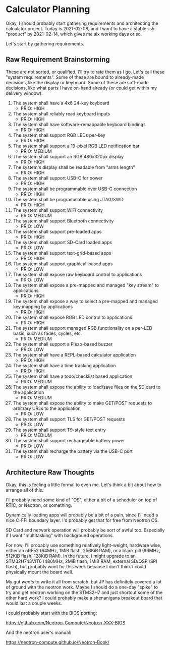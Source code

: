 # Calculator Planning

Okay, I should probably start gathering requirements and architecting the calculator project. Today is 2021-02-08, and I want to have a stable-ish "product" by 2021-02-14, which gives me six working days or so.

Let's start by gathering requirements.

## Raw Requirement Brainstorming

These are not sorted, or qualified. I'll try to rate them as I go. Let's call these "system requirements". Some of these are bound to already-made decisions, like the display or keyboard. Some of these are soft-made decisions, like what parts I have on-hand already (or could get within my delivery window).

1. The system shall have a 4x6 24-key keyboard
    * PRIO: HIGH
2. The system shall reliably read keyboard inputs
    * PRIO: HIGH
3. The system shall have software-remappable keyboard bindings
    * PRIO: HIGH
4. The system shall support RGB LEDs per-key
    * PRIO: HIGH
5. The system shall support a 19-pixel RGB LED notification bar
    * PRIO: MEDIUM
6. The system shall support an RGB 480x320px display
    * PRIO: HIGH
7. The system's display shall be readable from "arms length"
    * PRIO: HIGH
8. The system shall support USB-C for power
    * PRIO: HIGH
9. The system shall be programmable over USB-C connection
    * PRIO: HIGH
10. The system shall be programmable using JTAG/SWD
    * PRIO: HIGH
11. The system shall support WiFi connectivity
    * PRIO: MEDIUM
12. The system shall support Bluetooth connectivity
    * PRIO: LOW
13. The system shall support pre-loaded apps
    * PRIO: HIGH
14. The system shall support SD-Card loaded apps
    * PRIO: LOW
15. The system shall support text-grid-based apps
    * PRIO: HIGH
16. The system shall support graphical-based apps
    * PRIO: LOW
17. The system shall expose raw keyboard control to applications
    * PRIO: LOW
18. The system shall expose a pre-mapped and managed "key stream" to applications
    * PRIO: HIGH
19. The system shall expose a way to select a pre-mapped and managed key mapping by applications
    * PRIO: HIGH
18. The system shall expose RGB LED control to applications
    * PRIO: HIGH
18. The system shall support managed RGB functionality on a per-LED basis, such as fades, cycles, etc.
    * PRIO: MEDIUM
19. The system shall support a Piezo-based buzzer
    * PRIO: LOW
20. The system shall have a REPL-based calculator application
    * PRIO: HIGH
21. The system shall have a time tracking application
    * PRIO: HIGH
22. The system shall have a todo/checklist based application
    * PRIO: MEDIUM
23. The system shall expose the ability to load/save files on the SD card to the application
    * PRIO: MEDIUM
24. The system shall expose the ability to make GET/POST requests to arbitrary URLs to the application
    * PRIO: LOW
25. The system shall support TLS for GET/POST requests
    * PRIO: LOW
26. The system shall support T9-style text entry
    * PRIO: MEDIUM
27. The system shall support rechargeable battery power
    * PRIO: LOW
28. The system shall recharge the battery via the USB-C port
    * PRIO: LOW

## Architecture Raw Thoughts

Okay, this is feeling a little formal to even me. Let's think a bit about how to arrange all of this.

I'll probably need some kind of "OS", either a bit of a scheduler on top of RTIC, or Neotron, or something.

Dynamically loading apps will probably be a bit of a pain, since I'll need a nice C-FFI boundary layer. I'd probably get that for free from Neotron OS.

SD Card and network operation will probably be sort of awful too. Especially if I want "multitasking" with background operations.

For now, I'll probably use something relatively light-weight, hardware wise, either an nRF52 (64MHz, 1MiB flash, 256KiB RAM), or a black pill (96MHz, 512KiB flash, 128KiB RAM). In the future, I might upgrade to an STM32H743VIT6 (480MHz, 2MiB flash, 1MiB RAM, external SD/QSPI/SPI flash), but probably wont for this week because I don't think I could physically mount the board well.

My gut *wants* to write it all from scratch, but JP has definitely covered a lot of ground with the neotron work. Maybe I should do a one-day "spike" to try and get neotron working on the STM32H7 and just shortcut some of the other hard work? I could probably make a shenanigans breakout board that would last a couple weeks.

I could probably start with the BIOS porting:

https://github.com/Neotron-Compute/Neotron-XXX-BIOS

And the neotron user's manual:

https://neotron-compute.github.io/Neotron-Book/
